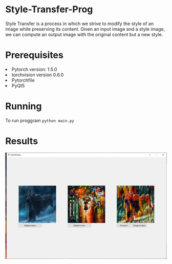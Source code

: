 # Style-Transfer-Prog
Style Transfer is a process in which we strive to modify the style of an image while preserving its content. 
Given an input image and a style image, we can compute an output image with the original content but a new style.

# Prerequisites
<li>Pytorch version: 1.5.0
<li>torchvision version 0.6.0
<li>Pytorchfile
<li>PyQt5

# Running
To run proggram `python main.py`

# Results 
![](https://github.com/ivanikhinm/Style-Transfer-Prog/blob/master/images/screen.png)
